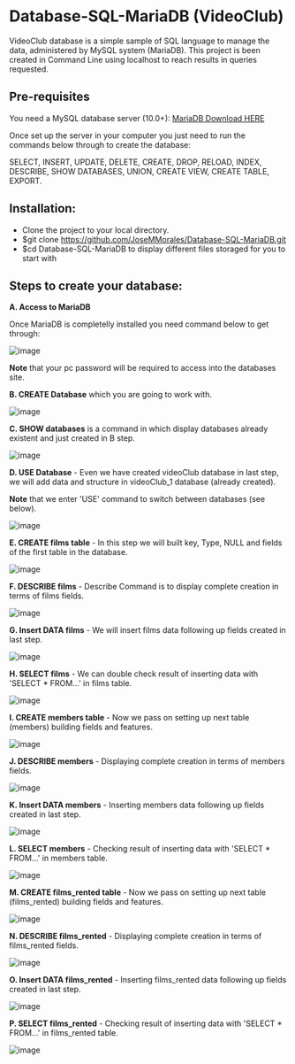 # Database-SQL-MariaDB (**VideoClub**)


VideoClub database is a simple sample of SQL language to manage the data, administered by MySQL system (MariaDB). This project is been created in Command Line using localhost to reach results in queries requested. 

## Pre-requisites 

You need a MySQL database server (10.0+): <a href="https://downloads.mariadb.org/">MariaDB Download HERE</a>

Once set up the server in your computer you just need to run the commands below through to create the database:

SELECT, INSERT, UPDATE, DELETE, CREATE, DROP, RELOAD, INDEX, DESCRIBE, SHOW DATABASES, UNION, CREATE VIEW, CREATE TABLE, EXPORT.

## Installation:

* Clone the project to your local directory.
* $git clone https://github.com/JoseMMorales/Database-SQL-MariaDB.git
* $cd Database-SQL-MariaDB to display different files storaged for you to start with

## Steps to create your database:

**A. Access to MariaDB**

Once MariaDB is completelly installed you need command below to get through:

![image](https://user-images.githubusercontent.com/43299285/93249962-64675180-f792-11ea-8ce6-9b5077871e03.png)

**Note** that your pc password will be required to access into the databases site.

**B. CREATE Database** which you are going to work with.

![image](https://user-images.githubusercontent.com/43299285/93251994-38010480-f795-11ea-968a-357efd42743e.png)

**C. SHOW databases** is a command in which display databases already existent and just created in B step.

![image](https://user-images.githubusercontent.com/43299285/93252969-7ea32e80-f796-11ea-8e49-bf4b1c0d787a.png)

**D. USE Database** - Even we have created videoClub database in last step, we will add data and structure in videoClub_1 database (already created).

**Note** that we enter 'USE' command to switch between databases (see below).

![image](https://user-images.githubusercontent.com/43299285/93252549-f2910700-f795-11ea-8235-97107762b71b.png)

**E. CREATE films table** - In this step we will built key, Type, NULL and fields of the first table in the database.

![image](https://user-images.githubusercontent.com/43299285/93253751-9af39b00-f797-11ea-8007-1fe5f572706b.png)

**F. DESCRIBE films** - Describe Command is to display complete creation in terms of films fields.

![image](https://user-images.githubusercontent.com/43299285/93254257-5b797e80-f798-11ea-9fbb-561f85476c41.png)

**G. Insert DATA films** - We will insert films data following up fields created in last step.

![image](https://user-images.githubusercontent.com/43299285/93254515-be6b1580-f798-11ea-9bfd-56a9453e4123.png)

**H. SELECT films** - We can double check result of inserting data with 'SELECT * FROM...' in films table.

![image](https://user-images.githubusercontent.com/43299285/93254795-36d1d680-f799-11ea-8b88-79011133efaf.png)

**I. CREATE members table** - Now we pass on setting up next table (members) building fields and features.

![image](https://user-images.githubusercontent.com/43299285/93254985-83b5ad00-f799-11ea-88a7-4b617cfdac93.png)

**J. DESCRIBE members** - Displaying complete creation in terms of members fields.

![image](https://user-images.githubusercontent.com/43299285/93255141-c1b2d100-f799-11ea-8509-53149d63826c.png)

**K. Insert DATA members** - Inserting members data following up fields created in last step.

![image](https://user-images.githubusercontent.com/43299285/93255426-3259ed80-f79a-11ea-8f45-3e86796f6013.png)

**L. SELECT members** - Checking result of inserting data with 'SELECT * FROM...' in members table.

![image](https://user-images.githubusercontent.com/43299285/93255544-5d444180-f79a-11ea-885b-30b183c8c968.png)

**M. CREATE films_rented table** - Now we pass on setting up next table (films_rented) building fields and features.

![image](https://user-images.githubusercontent.com/43299285/93255690-8cf34980-f79a-11ea-8227-90b726f878eb.png)

**N. DESCRIBE films_rented** - Displaying complete creation in terms of films_rented fields.

![image](https://user-images.githubusercontent.com/43299285/93255968-ece9f000-f79a-11ea-8d1c-acba45f15df5.png)

**O. Insert DATA films_rented** - Inserting films_rented data following up fields created in last step.

![image](https://user-images.githubusercontent.com/43299285/93256104-20c51580-f79b-11ea-9793-4224002a8f7c.png)

**P. SELECT films_rented** - Checking result of inserting data with 'SELECT * FROM...' in films_rented table.

![image](https://user-images.githubusercontent.com/43299285/93256324-77325400-f79b-11ea-8bff-5222761153bf.png)
